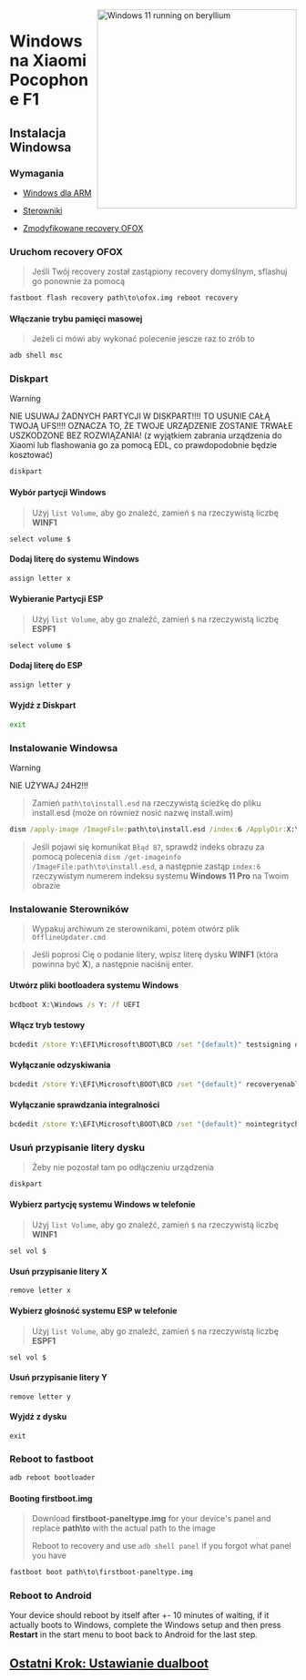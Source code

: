 <img align="right" src="https://github.com/n00b69/woa-beryllium/blob/main/beryllium.png" width="350" alt="Windows 11 running on beryllium">

# Windows na Xiaomi Pocophone F1

## Instalacja Windowsa

### Wymagania
- [Windows dla ARM](https://worproject.com/esd)
  
- [Sterowniki](https://github.com/n00b69/woa-beryllium/releases/tag/Drivers)
  
- [Zmodyfikowane recovery OFOX](https://github.com/n00b69/woa-beryllium/releases/tag/Recovery)

### Uruchom recovery OFOX
> Jeśli Twój recovery został zastąpiony recovery domyślnym, sflashuj go ponownie za pomocą
```cmd
fastboot flash recovery path\to\ofox.img reboot recovery
```

#### Włączanie trybu pamięci masowej
> Jeżeli ci mówi aby wykonać polecenie jescze raz to zrób to
```cmd
adb shell msc
```

### Diskpart
> [!WARNING]
> NIE USUWAJ ŻADNYCH PARTYCJI W DISKPART!!!! TO USUNIE CAŁĄ TWOJĄ UFS!!!! OZNACZA TO, ŻE TWOJE URZĄDZENIE ZOSTANIE TRWAŁE USZKODZONE BEZ ROZWIĄZANIA! (z wyjątkiem zabrania urządzenia do Xiaomi lub flashowania go za pomocą EDL, co prawdopodobnie będzie kosztować)
```cmd
diskpart
```

#### Wybór partycji Windows
> Użyj `list Volume`, aby go znaleźć, zamień `$` na rzeczywistą liczbę **WINF1**
```diskpart
select volume $
```

#### Dodaj literę do systemu Windows
```cmd
assign letter x
```

#### Wybieranie Partycji ESP
> Użyj `list Volume`, aby go znaleźć, zamień `$` na rzeczywistą liczbę **ESPF1**
```diskpart
select volume $
```

#### Dodaj literę do ESP
```cmd
assign letter y
```

#### Wyjdź z Diskpart
```cmd
exit
```

### Instalowanie Windowsa
> [!WARNING]
> NIE UŻYWAJ 24H2!!!

> Zamień `path\to\install.esd` na rzeczywistą ścieżkę do pliku install.esd (może on również nosić nazwę install.wim)

```cmd
dism /apply-image /ImageFile:path\to\install.esd /index:6 /ApplyDir:X:\
```

> Jeśli pojawi się komunikat `Błąd 87`, sprawdź indeks obrazu za pomocą polecenia `dism /get-imageinfo /ImageFile:path\to\install.esd`, a następnie zastąp `index:6` rzeczywistym numerem indeksu systemu **Windows 11 Pro** na Twoim obrazie

### Instalowanie Sterowników
> Wypakuj archiwum ze sterownikami, potem otwórz plik `OfflineUpdater.cmd`
 
> Jeśli poprosi Cię o podanie litery, wpisz literę dysku **WINF1** (która powinna być **X**), a następnie naciśnij enter.

#### Utwórz pliki bootloadera systemu Windows
```cmd
bcdboot X:\Windows /s Y: /f UEFI
```

#### Włącz tryb testowy
```cmd
bcdedit /store Y:\EFI\Microsoft\BOOT\BCD /set "{default}" testsigning on
```

#### Wyłączanie odzyskiwania
```cmd
bcdedit /store Y:\EFI\Microsoft\BOOT\BCD /set "{default}" recoveryenabled no
```

#### Wyłączanie sprawdzania integralności
```cmd
bcdedit /store Y:\EFI\Microsoft\BOOT\BCD /set "{default}" nointegritychecks on
```

### Usuń przypisanie litery dysku
> Żeby nie pozostał tam po odłączeniu urządzenia
```cmd
diskpart
```

#### Wybierz partycję systemu Windows w telefonie
> Użyj `list Volume`, aby go znaleźć, zamień `$` na rzeczywistą liczbę **WINF1**
```część dysku
sel vol $
```

#### Usuń przypisanie litery X
```część dysku
remove letter x
```

#### Wybierz głośność systemu ESP w telefonie
> Użyj `list Volume`, aby go znaleźć, zamień `$` na rzeczywistą liczbę **ESPF1**
```część dysku
sel vol $
```

#### Usuń przypisanie litery Y
```część dysku
remove letter y
```

#### Wyjdź z dysku
```część dysku
exit
```

### Reboot to fastboot
```cmd
adb reboot bootloader
```

#### Booting firstboot.img
> Download **firstboot-paneltype.img** for your device's panel and replace **path\to** with the actual path to the image
>
> Reboot to recovery and use `adb shell panel` if you forgot what panel you have
```cmd
fastboot boot path\to\firstboot-paneltype.img
```

### Reboot to Android
Your device should reboot by itself after +- 10 minutes of waiting, if it actually boots to Windows, complete the Windows setup and then press **Restart** in the start menu to boot back to Android for the last step.

## [Ostatni Krok: Ustawianie dualboot](dualboot.md)

















